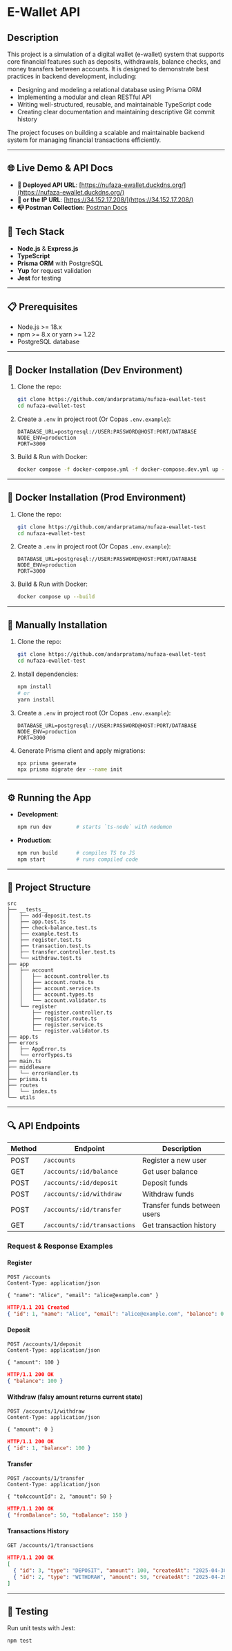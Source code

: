 # E-Wallet API

## Description

This project is a simulation of a digital wallet (e-wallet) system that supports core financial features such as deposits, withdrawals, balance checks, and money transfers between accounts. It is designed to demonstrate best practices in backend development, including:

- Designing and modeling a relational database using Prisma ORM  
- Implementing a modular and clean RESTful API  
- Writing well-structured, reusable, and maintainable TypeScript code  
- Creating clear documentation and maintaining descriptive Git commit history  

The project focuses on building a scalable and maintainable backend system for managing financial transactions efficiently.


---


## 🌐 Live Demo & API Docs

- **🚀 Deployed API URL**: [https://nufaza-ewallet.duckdns.org/](https://nufaza-ewallet.duckdns.org/)
- **🚀 or the IP URL**: [https://34.152.17.208/](https://34.152.17.208/)
- **📭 Postman Collection**: [Postman Docs](https://www.postman.com/andarpratama/nufaza/overview)


## 🚀 Tech Stack

- **Node.js** & **Express.js**
- **TypeScript**
- **Prisma ORM** with PostgreSQL
- **Yup** for request validation
- **Jest** for testing

---

## 📋 Prerequisites

- Node.js >= 18.x
- npm >= 8.x or yarn >= 1.22
- PostgreSQL database


---

## 🔧 Docker Installation (Dev Environment)

1. Clone the repo:
   ```bash
   git clone https://github.com/andarpratama/nufaza-ewallet-test
   cd nufaza-ewallet-test
   ```
2. Create a `.env` in project root (Or Copas `.env.example`):
   ```dotenv
   DATABASE_URL=postgresql://USER:PASSWORD@HOST:PORT/DATABASE
   NODE_ENV=production
   PORT=3000
   ```
3. Build & Run with Docker:
   ```bash
   docker compose -f docker-compose.yml -f docker-compose.dev.yml up --build
   ```
---
## 🔧 Docker Installation (Prod Environment)

1. Clone the repo:
   ```bash
   git clone https://github.com/andarpratama/nufaza-ewallet-test
   cd nufaza-ewallet-test
   ```
2. Create a `.env` in project root (Or Copas `.env.example`):
   ```dotenv
   DATABASE_URL=postgresql://USER:PASSWORD@HOST:PORT/DATABASE
   NODE_ENV=production
   PORT=3000
   ```
3. Build & Run with Docker:
   ```bash
   docker compose up --build
   ```
---

## 🔧 Manually Installation 

1. Clone the repo:
   ```bash
   git clone https://github.com/andarpratama/nufaza-ewallet-test
   cd nufaza-ewallet-test
   ```
2. Install dependencies:
   ```bash
   npm install
   # or
   yarn install
   ```
3. Create a `.env` in project root (Or Copas `.env.example`):
   ```dotenv
   DATABASE_URL=postgresql://USER:PASSWORD@HOST:PORT/DATABASE
   NODE_ENV=production
   PORT=3000
   ```
4. Generate Prisma client and apply migrations:
   ```bash
   npx prisma generate
   npx prisma migrate dev --name init
   ```

---


## ⚙️ Running the App

- **Development**:
  ```bash
  npm run dev        # starts `ts-node` with nodemon
  ```
- **Production**:
  ```bash
  npm run build      # compiles TS to JS
  npm start          # runs compiled code
  ```

---

## 📐 Project Structure
```
src
├── __tests__
│   ├── add-deposit.test.ts
│   ├── app.test.ts
│   ├── check-balance.test.ts
│   ├── example.test.ts
│   ├── register.test.ts
│   ├── transaction.test.ts
│   ├── transfer.controller.test.ts
│   └── withdraw.test.ts
├── app
│   ├── account
│   │   ├── account.controller.ts
│   │   ├── account.route.ts
│   │   ├── account.service.ts
│   │   ├── account.types.ts
│   │   └── account.validator.ts
│   └── register
│       ├── register.controller.ts
│       ├── register.route.ts
│       ├── register.service.ts
│       └── register.validator.ts
├── app.ts
├── errors
│   ├── AppError.ts
│   └── errorTypes.ts
├── main.ts
├── middleware
│   └── errorHandler.ts
├── prisma.ts
├── routes
│   └── index.ts
└── utils
```


---

## 🔍 API Endpoints

| Method | Endpoint                         | Description                    |
|--------|----------------------------------|--------------------------------|
| POST   | `/accounts`                      | Register a new user            |
| GET    | `/accounts/:id/balance`          | Get user balance               |
| POST   | `/accounts/:id/deposit`          | Deposit funds                  |
| POST   | `/accounts/:id/withdraw`         | Withdraw funds                 |
| POST   | `/accounts/:id/transfer`         | Transfer funds between users   |
| GET    | `/accounts/:id/transactions`     | Get transaction history        |

### Request & Response Examples

#### Register
```http
POST /accounts
Content-Type: application/json

{ "name": "Alice", "email": "alice@example.com" }
```
```json
HTTP/1.1 201 Created
{ "id": 1, "name": "Alice", "email": "alice@example.com", "balance": 0 }
```

#### Deposit
```http
POST /accounts/1/deposit
Content-Type: application/json

{ "amount": 100 }
```
```json
HTTP/1.1 200 OK
{ "balance": 100 }
```

#### Withdraw (falsy amount returns current state)
```http
POST /accounts/1/withdraw
Content-Type: application/json

{ "amount": 0 }
```
```json
HTTP/1.1 200 OK
{ "id": 1, "balance": 100 }
```

#### Transfer
```http
POST /accounts/1/transfer
Content-Type: application/json

{ "toAccountId": 2, "amount": 50 }
```
```json
HTTP/1.1 200 OK
{ "fromBalance": 50, "toBalance": 150 }
```

#### Transactions History
```http
GET /accounts/1/transactions
```
```json
HTTP/1.1 200 OK
[
  { "id": 3, "type": "DEPOSIT", "amount": 100, "createdAt": "2025-04-30T...Z" },
  { "id": 2, "type": "WITHDRAW", "amount": 50, "createdAt": "2025-04-29T...Z" }
]
```

---

## 🧪 Testing

Run unit tests with Jest:
```bash
npm test
```

